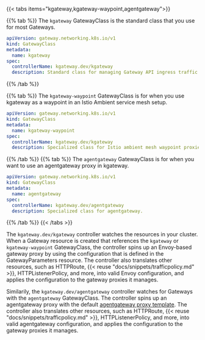 {{< tabs items="kgateway,kgateway-waypoint,agentgateway">}}

{{% tab %}}
The `kgateway` GatewayClass is the standard class that you use for most Gateways.
```yaml
apiVersion: gateway.networking.k8s.io/v1
kind: GatewayClass
metadata:
  name: kgateway
spec:
  controllerName: kgateway.dev/kgateway
  description: Standard class for managing Gateway API ingress traffic.
```
{{% /tab %}}

{{% tab %}}
The `kgateway-waypoint` GatewayClass is for when you use kgateway as a waypoint in an Istio Ambient service mesh setup.
```yaml
apiVersion: gateway.networking.k8s.io/v1
kind: GatewayClass
metadata:
  name: kgateway-waypoint
spec:
  controllerName: kgateway.dev/kgateway
  description: Specialized class for Istio ambient mesh waypoint proxies.
```
{{% /tab %}}
{{% tab %}}
The `agentgateway` GatewayClass is for when you want to use an agentgateway proxy in kgateway.
```yaml
apiVersion: gateway.networking.k8s.io/v1
kind: GatewayClass
metadata:
  name: agentgateway
spec:
  controllerName: kgateway.dev/agentgateway
  description: Specialized class for agentgateway.
```
{{% /tab %}}
{{< /tabs >}}

The `kgateway.dev/kgateway` controller watches the resources in your cluster. When a Gateway resource is created that references the `kgateway` or `kgateway-waypoint` GatewayClass, the controller spins up an Envoy-based gateway proxy by using the configuration that is defined in the GatewayParameters resource. The controller also translates other resources, such as HTTPRoute, {{< reuse "docs/snippets/trafficpolicy.md" >}}, HTTPListenerPolicy, and more, into valid Envoy configuration, and applies the configuration to the gateway proxies it manages. 

Similarily, the `kgateway.dev/agentgateway` controller watches for Gateways with the `agentgateway` GatewayClass. The controller spins up an agentgateway proxy with the default [agentgateway proxy template](https://github.com/kgateway-dev/kgateway/blob/main/internal/kgateway/helm/kgateway/templates/gateway/agent-gateway-deployment.yaml). The controller also translates other resources, such as HTTPRoute, {{< reuse "docs/snippets/trafficpolicy.md" >}}, HTTPListenerPolicy, and more, into valid agentgateway configuration, and applies the configuration to the gateway proxies it manages. 